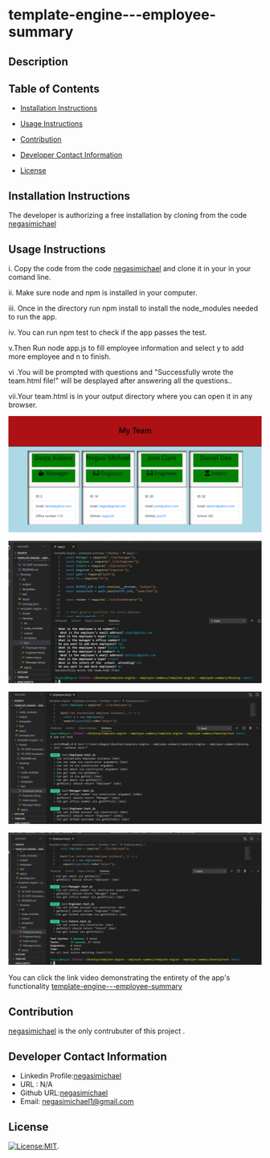 # template-engine---employee-summary

 ## Description
   
   ## Table of Contents
   * [Installation Instructions](#installation-instructions)
   
   * [Usage Instructions](#usage-instructions)
   
   * [Contribution](#contribution)
   
   * [Developer Contact Information](#Developer-Contact-Information)
     
  * [License](#license)

   ## Installation Instructions

   The developer is authorizing a free installation by cloning from the code [negasimichael](https://github.com/negasimichael/template-engine---employee-summary)

   ## Usage Instructions
  i. Copy the code from the code [negasimichael](https://github.com/negasimichael/template-engine---employee-summary) and clone it in your in your comand line.

  ii. Make sure node and npm is installed in your computer.

iii. Once in the directory run npm install to install the node_modules needed to run the app.

iv. You can run npm test to check if the app passes the test.

v.Then Run node app.js to fill employee information and select y to add more employee and n to finish.

vi .You will be prompted with questions and "Successfully wrote the team.html file!" will be desplayed after answering all the questions..

vii.Your team.html is in your output directory where you can open it in any browser.

![template-engine---employee-summary](Assets/Team.png)

![template-engine---employee-summary](Assets/Test1.png)

  ![template-engine---employee-summary](Assets/Test2.png)


![template-engine---employee-summary](Assets/Test3.png)


You  can click the link  video demonstrating the entirety of the app's functionality 
[template-engine---employee-summary](https://drive.google.com/file/d/1rP1Vmon9O27A9EOr2N9Qxk4vqcytWojy/view?usp=sharing)


  ## Contribution
  [negasimichael](https://github.com/negasimichael/template-engine---employee-summary) is the only contrubuter of this project .

   ## Developer Contact Information
  * Linkedin Profile:[negasimichael](https://www.linkedin.com/feed/)
  * URL : N/A
  * Github URL:[negasimichael](https://github.com/negasimichael/template-engine---employee-summary)
  * Email: negasimichael1@gmail.com

   ## License
   [![License:MIT](https://img.shields.io/badge/License-MIT-yellow.svg)](https://opensource.org/licenses/MIT).

  